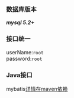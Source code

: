 ### 数据库版本

_**mysql 5.2+**_

### 接口统一
userName:`root`  
password:`root`

### Java接口
mybatis[详情在maven依赖](maven依赖.md)









